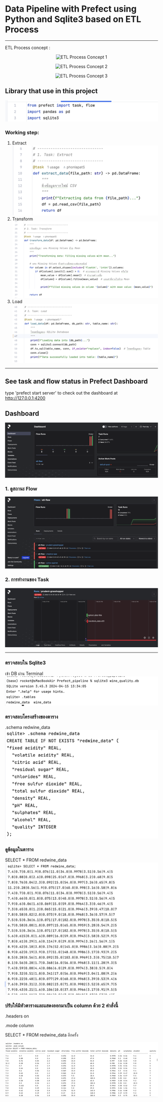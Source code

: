 # Data Pipeline with Prefect using Python and Sqlite3 based on ETL Process

---

ETL Process concept : 

<p align="center">
  <img src="https://github.com/user-attachments/assets/9a5b806a-52cd-443b-b9cc-a94e1a19ce07" alt="ETL Process Concept 1" />
</p>

<p align="center">
  <img src="https://github.com/user-attachments/assets/90c963ca-7216-4392-b76c-6607d354ea23" alt="ETL Process Concept 2" />
</p>

<p align="center">
  <img src="https://github.com/user-attachments/assets/57886215-0b1f-4611-8bd5-b7d5679805b0" alt="ETL Process Concept 3" />
</p>

## Library that use in this project
![Library that used in this project](images/library.png)

### Working step:
1. Extract
   ![Extract step](images/extract.png)
2. Transform
   ![Transform step](images/transform.png)
3. Load
   ![Load step](images/load.png)

---

## See task and flow status in Prefect Dashboard
type 'prefect start server' to check out the dashboard at http://127.0.0.1:4200

## Dashboard
![Prefect Dashboard](images/Dashboard.png)

### 1. ดูสถานะ Flow
![ภาพ Flow Overview](images/flow_overview.png)

### 2. การทำงานของ Task
![ภาพ Task Details](images/Task.png)

---

### ตรวจสอบใน Sqlite3
เข้า DB ผ่าน Terminal
![Use database](images/use_winedata_db.png)

### ตรวจสอบโครงสร้างของตาราง
.schema redwine_data
![See table structure](images/table_structure.png)

### ดูข้อมูลในตาราง
SELECT * FROM redwine_data
![See table data](images/see_data.png)

### ปรับให้มีหัวตารางและแสดงออกมาเป็น column ด้วย 2 คำสั่งนี้

.headers on

.mode column

SELECT * FROM redwine_data อีกครั้ง

![Justify Table](images/justify_table.png)
  


